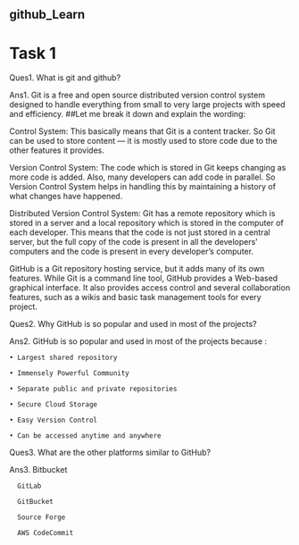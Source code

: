 ## github_Learn 
# Task 1
 
Ques1. What is git and github? 

Ans1. Git is a free and open source distributed version control system designed to handle everything from small to very large projects with speed and efficiency.
##Let me break it down and explain the wording:

Control System: This basically means that Git is a content tracker. So Git can be used to store content — it is mostly used to store code due to the other features it provides.

Version Control System: The code which is stored in Git keeps changing as more code is added. Also, many developers can add code in parallel. So Version Control System helps in handling this by maintaining a history of what changes have happened. 

Distributed Version Control System: Git has a remote repository which is stored in a server and a local repository which is stored in the computer of each developer. This means that the code is not just stored in a central server, but the full copy of the code is present in all the developers’ computers and the code is present in every developer’s computer. 

GitHub is a Git repository hosting service, but it adds many of its own features. While Git is a command line tool, GitHub provides a Web-based graphical interface. It also provides access control and several collaboration features, such as a wikis and basic task management tools for every project.

Ques2. Why GitHub is so popular and used in most of the projects?

Ans2. GitHub is so popular and used in most of the projects because :

    • Largest shared repository
    
    • Immensely Powerful Community
    
    • Separate public and private repositories
    
    • Secure Cloud Storage    
    
    • Easy Version Control

    • Can be accessed anytime and anywhere  

Ques3. What are the other platforms similar to GitHub?

Ans3. 
      Bitbucket
      
      GitLab
      
      GitBucket
      
      Source Forge

      AWS CodeCommit
